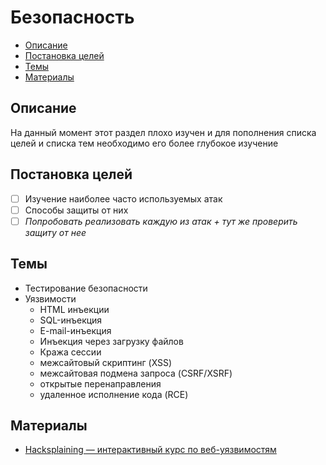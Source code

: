 # Безопасность #

- [Описание](#Описание)
- [Постановка целей](#Постановка-целей)
- [Темы](#Темы)
- [Материалы](#Материалы)

## Описание ##
На данный момент этот раздел плохо изучен и для пополнения списка целей и списка тем необходимо его более глубокое изучение

## Постановка целей ##
- [ ] Изучение наиболее часто используемых атак
- [ ] Способы защиты от них
- [ ] *Попробовать реализовать каждую из атак + тут же проверить защиту от нее*

## Темы ##
- Тестирование безопасности
- Уязвимости
	- HTML инъекции
	- SQL-инъекция
	- E-mail-инъекция
	- Инъекция через загрузку файлов
	- Кража сессии
	- межсайтовый скриптинг (XSS)
	- межсайтовая подмена запроса (CSRF/XSRF)
	- открытые перенаправления
	- удаленное исполнение кода (RCE)

## Материалы ##
- [Hacksplaining — интерактивный курс по веб-уязвимостям](https://habrahabr.ru/company/pentestit/blog/327270/)
